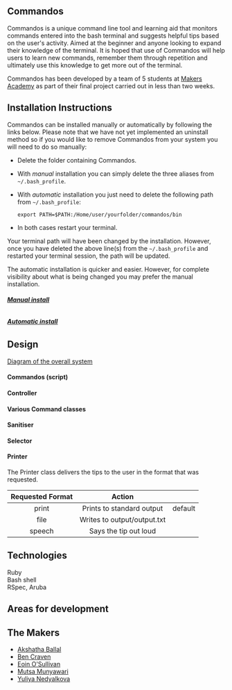 Commandos
---

Commandos is a unique command line tool and learning aid that monitors commands entered into the bash terminal and suggests helpful tips based on the user's activity. Aimed at the beginner and anyone looking to expand their knowledge of the terminal. It is hoped that use of Commandos will help users to learn new commands, remember them through repetition and ultimately use this knowledge to get more out of the terminal.

Commandos has been developed by a team of 5 students  at [Makers Academy](http://www.makersacademy.com/) as part of their final project carried out in less than two weeks.


Installation Instructions
---

Commandos can be installed manually or automatically by following the links below. Please note that we have not yet implemented an uninstall method so if you would like to remove Commandos from your system you will need to do so manually:

* Delete the folder containing Commandos.

* With *manual* installation you can simply delete the three aliases from `~/.bash_profile`.

* With *automatic* installation you just need to delete the following path from `~/.bash_profile`:

  ```
  export PATH=$PATH:/Home/user/yourfolder/commandos/bin
  ```

* In both cases restart your terminal.


Your terminal path will have been changed by the installation. However, once you have deleted the above line(s) from the `~/.bash_profile` and restarted your terminal session, the path will be updated.

The automatic installation is quicker and easier. However, for complete visibility about what is being changed you may prefer the manual installation.


###### [**_Manual install_**](https://github.com/BDCraven/commandos/tree/master/doc/manu_install.md)

###### [**_Automatic install_**](https://github.com/BDCraven/commandos/tree/master/doc/auto_install.md)    


Design
---

[Diagram of the overall system]()

#### Commandos (script)

#### Controller

#### Various Command classes

#### Sanitiser

#### Selector

#### Printer

The Printer class delivers the tips to the user in the format that was requested.

| Requested Format |            Action           |         |
|:----------------:|:---------------------------:|:-------:|
| print            | Prints to standard output   | default |
| file             | Writes to output/output.txt |         |
| speech           | Says the tip out loud       |         |

Technologies
---

Ruby  
Bash shell  
RSpec, Aruba


Areas for development
---

The Makers
---

* [Akshatha Ballal](https://github.com/aballal)
* [Ben Craven](https://github.com/BDCraven)
* [Eoin O'Sullivan](https://github.com/EOSullivanBerlin)
* [Mutsa Munyawari](https://github.com/memunyawiri)
* [Yuliya Nedyalkova](https://github.com/meta-morpho-sys)
